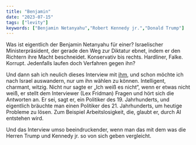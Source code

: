 ```yaml
---
title: "Benjamin"
date: "2023-07-15"
tags: ["levity"]
keywords: ["Benjamin Netanyahu","Robert Kennedy jr.","Donald Trump"]
---
```

Was ist eigentlich der Benjamin Netanyahu für einer? Israelischer Ministerpräsident, der gerade den Weg zur Diktatur ebnet, indem er den Richtern ihre Macht beschneidet. Konservativ bis rechts. Hardliner, Falke. Korrupt. Jedenfalls laufen doch Verfahren gegen ihn? 

Und dann sah ich neulich dieses Interview mit <a href="https://www.youtube.com/watch?v=XpC7SVDXimg" class="logo">ihm</a>, und schon möchte ich nach Israel auswandern, nur um ihn wählen zu können. Intelligent, charmant, witzig. Nicht nur sagte er „Ich weiß es nicht“, wenn er etwas nicht weiß, er stellt dem Interviewer (Lex Fridman) Fragen und hört sich die Antworten an. Er sei, sagt er, ein Politiker des 19. Jahrhunderts, und eigentlich bräuchte man einen Politiker des 21. Jahrhunderts, um heutige Probleme zu lösen. Zum Beispiel Arbeitslosigkeit, die, glaubt er, durch AI entstehen wird.

Und das Interview umso beeindruckender, wenn man das mit dem was die Herren Trump und Kennedy jr. so von sich geben vergleicht.



